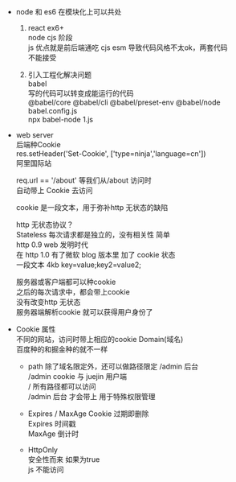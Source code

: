 - node 和 es6 在模块化上可以共处        
    1. react ex6+          
        node cjs 阶段          
        js 优点就是前后端通吃 cjs esm 导致代码风格不太ok，两套代码        
        不能接受         

    2. 引入工程化解决问题           
        babel         
        写的代码可以转变成能运行的代码              
        @babel/core @babel/cli @babel/preset-env @babel/node            
        babel.config.js         
        npx babel-node 1.js

- web server          
    后端种Cookie           
    res.setHeader('Set-Cookie', ['type=ninja','language=cn'])           
    阿里国际站

    req.url == '/about' 等我们从/about 访问时           
    自动带上 Cookie 去访问          

    cookie 是一段文本，用于弥补http 无状态的缺陷           

    http 无状态协议？          
    Stateless 每次请求都是独立的，没有相关性 简单        
    http 0.9 web 发明时代           
    在 http 1.0 有了微软 blog  版本里 加了 cookie 状态          
    一段文本 4kb key=value;key2=value2;

    服务器或客户端都可以种cookie           
    之后的每次请求中，都会带上cookie          
    没有改变http 无状态         
    服务器端解析cookie 就可以获得用户身份了            


- Cookie 属性         
    不同的网站，访问时带上相应的cookie Domain(域名)          
    百度种的和掘金种的就不一样          
    - path 除了域名限定外，还可以做路径限定 /admin 后台         
      /admin cookie 与 juejin 用户端            
      / 所有路径都可以访问        
      /admin 后台 才会带上 用于特殊权限管理           

    - Expires / MaxAge  Cookie 过期即删除          
        Expires 时间戳        
        MaxAge 倒计时      

    - HttpOnly          
        安全性而来 如果为true            
        js 不能访问
